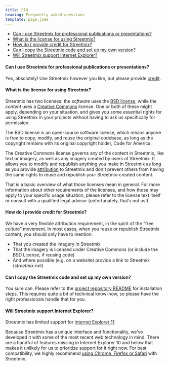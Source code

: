 ```yaml
---
title: FAQ
heading: Frequently asked questions
template: page.jade
---
```


- <a href='#professional-use'>Can I use Streetmix for professional publications or presentations?</a>
- <a href='#license'>What is the license for using Streetmix?</a>
- <a href='#credit'>How do I provide credit for Streetmix?</a>
- <a href='#copying'>Can I copy the Streetmix code and set up my own version?</a>
- <a href='#internet-explorer'>Will Streetmix support Internet Explorer?</a>

<h4 id='professional-use'>Can I use Streetmix for professional publications or presentations?</h4>

Yes, absolutely! Use Streetmix however you like, but please provide [credit].

[credit]: #credit

<h4 id='license'>What is the license for using Streetmix?</h4>

Streetmix has two licenses: the _software_ uses the [BSD license](https://github.com/codeforamerica/streetmix/blob/master/LICENSE.md), while the _content_ uses a [Creative Commons](http://creativecommons.org/licenses/by-sa/3.0/) license. One or both of these might apply, depending on your situation, and gives you some essential rights for using Streetmix in your projects without having to ask us specifically for permission.

The BSD license is an open-source software license, which means anyone is free to copy, modify, and reuse the original codebase, as long as the copyright remains with its original copyright holder, Code for America.

The Creative Commons license governs any of the content in Streetmix, like text or imagery, as well as any imagery created by users of Streetmix. It allows you to modify and republish anything you make in Streetmix as long as you provide [attribution][credit] to Streetmix and don't prevent others from having the same rights to reuse and republish your Streetmix-created content.

That is a basic overview of what those licenses mean in general. For more information about other requirements of the licenses, and how those may apply to your specific usage situation, please refer to the license text itself or consult with a qualified legal advisor (unfortunately, that’s not us!).

<h4 id='credit'>How do I provide credit for Streetmix?</h4>

We have a very flexible attribution requirement, in the spirit of the “free culture” movement. In most cases, when you reuse or republish Streetmix content, you should only have to mention:

- That you created the imagery in Streetmix
- That the imagery is licensed under Creative Commons (or include the BSD License, if reusing code)
- And where possible (e.g. on a website) provide a link to Streetmix (_streetmix.net_)

<h4 id='copying'>Can I copy the Streetmix code and set up my own version?</h4>

You sure can. Please refer to the [project repository README](https://github.com/codeforamerica/streetmix/blob/master/README.md) for installation steps. This requires quite a bit of technical know-how, so please have the right professionals handle that for you.

<h4 id='internet-explorer'>Will Streetmix support Internet Explorer?</h4>

Streetmix has limited support for [Internet Explorer 11](http://windows.microsoft.com/en-us/internet-explorer/download-ie).

Because Streetmix has a unique interface and functionality, we’ve developed it with some of the most recent web technology in mind. There are a handful of features missing in Internet Explorer 10 and below that makes it unlikely for us to prioritize support for it right now. For best compatibility, we highly recommend [using Chrome, Firefox or Safari](http://browsehappy.com/) with Streetmix.

